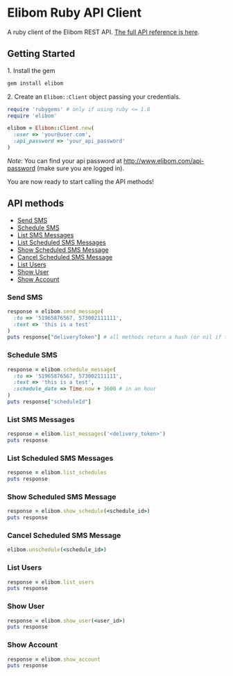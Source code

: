 Elibom Ruby API Client
===========

A ruby client of the Elibom REST API. [The full API reference is here](http://www.elibom.com/developers/reference).


## Getting Started

1\. Install the gem

```ruby
gem install elibom
```

2\. Create an `Elibom::Client` object passing your credentials.

```ruby
require 'rubygems' # only if using ruby <= 1.8
require 'elibom'

elibom = Elibom::Client.new(
  :user => 'your@user.com', 
  :api_password => 'your_api_password'
)
```
*Note*: You can find your api password at http://www.elibom.com/api-password (make sure you are logged in).

You are now ready to start calling the API methods!

## API methods

* [Send SMS](#send-sms)
* [Schedule SMS](#schedule-sms)
* [List SMS Messages](#list-sms-message)
* [List Scheduled SMS Messages](#list-scheduled-sms-messages)
* [Show Scheduled SMS Message](#show-scheduled-sms-message)
* [Cancel Scheduled SMS Message](#cancel-scheduled-sms-message)
* [List Users](#list-users)
* [Show User](#show-user)
* [Show Account](#show-account)

### Send SMS
```ruby
response = elibom.send_message(
  :to => '51965876567, 573002111111', 
  :text => 'this is a test'
)
puts response["deliveryToken"] # all methods return a hash (or nil if there is no response)
```

### Schedule SMS 
```ruby
response = elibom.schedule_message(
  :to => '51965876567, 573002111111', 
  :text => 'this is a test',
  :schedule_date => Time.now + 3600 # in an hour
)
puts response["scheduleId"]
```

### List SMS Messages
```ruby
response = elibom.list_messages('<delivery_token>')
puts response
```

### List Scheduled SMS Messages
```ruby
response = elibom.list_schedules
puts response
```

### Show Scheduled SMS Message
```ruby
response = elibom.show_schedule(<schedule_id>)
puts response
```

### Cancel Scheduled SMS Message
```ruby
elibom.unschedule(<schedule_id>)
```

### List Users
```ruby
response = elibom.list_users
puts response
```

### Show User
```ruby
response = elibom.show_user(<user_id>)
puts response
```

### Show Account
```ruby
response = elibom.show_account
puts response
```
